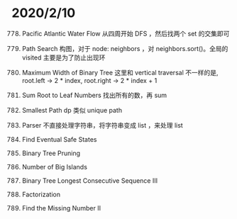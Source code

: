 # 2020/2/10

778. Pacific Atlantic Water Flow
从四周开始 DFS ，然后找两个 set 的交集即可

1647. Path Search
构图，对于 node: neighbors ，对 neighbors.sort()。全局的 visited 主要是为了防止出现环

1101. Maximum Width of Binary Tree
这里和 vertical traversal 不一样的是, root.left -> 2 * index, root.right -> 2 * index + 1

1353. Sum Root to Leaf Numbers
找出所有的数，再 sum

1612. Smallest Path
dp 类似 unique path

790. Parser
不直接处理字符串，将字符串变成 list ，来处理 list

1015. Find Eventual Safe States

1003. Binary Tree Pruning

677. Number of Big Islands

619. Binary Tree Longest Consecutive Sequence III

652. Factorization

570. Find the Missing Number II
